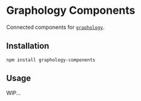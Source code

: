 # Graphology Components

Connected components for [`graphology`](https://graphology.github.io).

## Installation

```
npm install graphology-components
```

## Usage

WIP...
